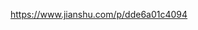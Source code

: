 <!--
 * @Author: 谢树宏
 * @Date: 2022-05-18 11:10:37
 * @LastEditors: 谢树宏
 * @LastEditTime: 2022-05-18 11:10:39
 * @FilePath: /about-study/Linux/01.软链接和硬链接概念.md
-->

https://www.jianshu.com/p/dde6a01c4094

